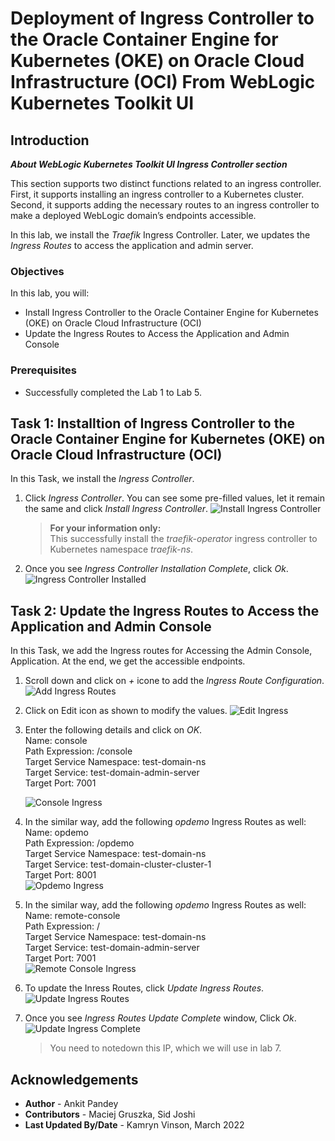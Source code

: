 # Deployment of Ingress Controller to the Oracle Container Engine for Kubernetes (OKE) on Oracle Cloud Infrastructure (OCI) From WebLogic Kubernetes Toolkit UI

## Introduction

***About WebLogic Kubernetes Toolkit UI Ingress Controller section***

This section supports two distinct functions related to an ingress controller. First, it supports installing an ingress controller to a Kubernetes cluster. Second, it supports adding the necessary routes to an ingress controller to make a deployed WebLogic domain’s endpoints accessible.

In this lab, we install the *Traefik* Ingress Controller. Later, we updates the *Ingress Routes* to access the application and admin server.

### Objectives

In this lab, you will:

* Install Ingress Controller to the Oracle Container Engine for Kubernetes (OKE) on Oracle Cloud Infrastructure (OCI)
* Update the Ingress Routes to Access the Application and Admin Console

### Prerequisites

* Successfully completed the Lab 1 to Lab 5.


## Task 1: Installtion of Ingress Controller to the Oracle Container Engine for Kubernetes (OKE) on Oracle Cloud Infrastructure (OCI)

In this Task, we install the *Ingress Controller*.

1. Click *Ingress Controller*. You can see some pre-filled values, let it remain the same and click *Install Ingress Controller*.
    ![Install Ingress Controller](images/InstallIngressController.png)
    > **For your information only:**<br>
    > This successfully install the *traefik-operator* ingress controller to Kubernetes namespace *traefik-ns*. 

2. Once you see *Ingress Controller Installation Complete*, click *Ok*.
    ![Ingress Controller Installed](images/IngressControllerInstalled.png)


## Task 2: Update the Ingress Routes to Access the Application and Admin Console

In this Task, we add the Ingress routes for Accessing the Admin Console, Application. At the end, we get the accessible endpoints.

1. Scroll down and click on *+* icone to add the *Ingress Route Configuration*. 
    ![Add Ingress Routes](images/AddIngressRoutes.png)

2. Click on Edit icon as shown to modify the values.
    ![Edit Ingress](images/EditIngress.png)

3. Enter the following details and click on *OK*.<br>
        Name: console<br> 
        Path Expression: /console<br>
        Target Service Namespace: test-domain-ns<br>
        Target Service: test-domain-admin-server<br>
        Target Port: 7001<br>

    ![Console Ingress](images/ConsoleIngress.png)

4. In the similar way, add the following *opdemo* Ingress Routes as well:<br>
        Name: opdemo<br>
        Path Expression: /opdemo<br>
        Target Service Namespace: test-domain-ns<br>
        Target Service: test-domain-cluster-cluster-1 <br>
        Target Port: 8001<br>
    ![Opdemo Ingress](images/OpdemoIngress.png)

5. In the similar way, add the following *opdemo* Ingress Routes as well:<br>
        Name: remote-console<br>
        Path Expression: / <br>
        Target Service Namespace: test-domain-ns<br>
        Target Service: test-domain-admin-server<br>
        Target Port: 7001<br>
        ![Remote Console Ingress](images/RemoteConsoleIngress.png)

6. To update the Inress Routes, click *Update Ingress Routes*.
    ![Update Ingress Routes](images/UpdateIngressRoutes.png)

7. Once you see *Ingress Routes Update Complete* window, Click *Ok*.
    ![Update Ingress Complete](images/UpdateIngressComplete.png)
    > You need to notedown this IP, which we will use in lab 7.

## Acknowledgements

* **Author** -  Ankit Pandey
* **Contributors** - Maciej Gruszka, Sid Joshi
* **Last Updated By/Date** - Kamryn Vinson, March 2022